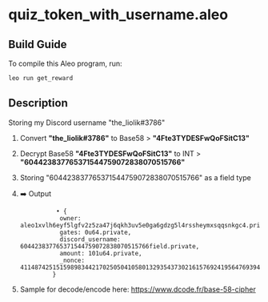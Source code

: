 # quiz_token_with_username.aleo

## Build Guide

To compile this Aleo program, run:
```bash
leo run get_reward
```
## Description
Storing my Discord username "the_liolik#3786"
1) Convert **"the_liolik#3786"** to Base58 > **"4Fte3TYDESFwQoFSitC13"**
2) Decrypt Base58 **"4Fte3TYDESFwQoFSitC13"** to INT > **"604423837765371544759072838070515766"**
3) Storing "604423837765371544759072838070515766" as a field type
4) ➡️  Output

                 • {
                  owner: aleo1xvlh6eyf5lgfv2z5za47j6qkh3uv5e0ga6gdzg5l4rssheymxsqqsnkgc4.private,
                  gates: 0u64.private,
                  discord_username: 604423837765371544759072838070515766field.private,
                  amount: 101u64.private,
                  _nonce: 4114874251515989834421702505041058013293543730216157692419564769394314805954group.public
                }
5) Sample for decode/encode here: https://www.dcode.fr/base-58-cipher

